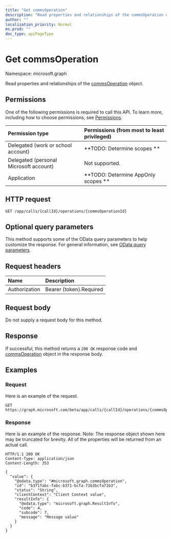 ```yaml
---
title: "Get commsOperation"
description: "Read properties and relationships of the commsOperation object."
author: ""
localization_priority: Normal
ms.prod: ""
doc_type: apiPageType
---
```


# Get commsOperation

Namespace: microsoft.graph

Read properties and relationships of the [commsOperation](../resources/commsoperation.md) object.

## Permissions
One of the following permissions is required to call this API. To learn more, including how to choose permissions, see [Permissions](/concepts/permissions-reference.md).

|Permission type|Permissions (from most to least privileged)|
|:---|:---|
|Delegated (work or school account)|**TODO: Determine scopes **|
|Delegated (personal Microsoft account)|Not supported.|
|Application|**TODO: Determine AppOnly scopes **|

## HTTP request
<!-- {
  "blockType": "ignored"
}
-->
``` http
GET /app/calls/{callId}/operations/{commsOperationId}
```

## Optional query parameters
This method supports some of the OData query parameters to help customize the response. For general information, see [OData query parameters](/graph/query-parameters).

## Request headers
|Name|Description|
|:---|:---|
|Authorization|Bearer {token}.Required|

## Request body
Do not supply a request body for this method.

## Response
If successful, this method returns a `200 OK` response code and [commsOperation](../resources/commsoperation.md) object in the response body.

## Examples

### Request
Here is an example of the request.
<!-- {
  "blockType": "request",
  "name": "get_commsoperation"
}
-->
``` http
GET https://graph.microsoft.com/beta/app/calls/{callId}/operations/{commsOperationId}
```

### Response
Here is an example of the response. Note: The response object shown here may be truncated for brevity. All of the properties will be returned from an actual call.
<!-- {
  "blockType": "response",
  "truncated": true,
  "@odata.type": "microsoft.graph.commsOperation"
}
-->
``` http
HTTP/1.1 200 OK
Content-Type: application/json
Content-Length: 353

{
  "value": {
    "@odata.type": "#microsoft.graph.commsOperation",
    "id": "b371fabc-fabc-b371-bcfa-71b3bcfa71b3",
    "status": "String",
    "clientContext": "Client Context value",
    "resultInfo": {
      "@odata.type": "microsoft.graph.ResultInfo",
      "code": 4,
      "subcode": 7,
      "message": "Message value"
    }
  }
}
```

